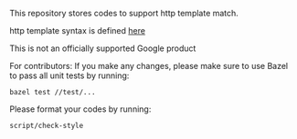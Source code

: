 
This repository stores codes to support http template match.

http template syntax is defined [here](https://github.com/googleapis/googleapis/blob/master/google/api/http.proto#L224)

This is not an officially supported Google product

For contributors:
If you make any changes, please make sure to use Bazel to pass all unit tests by running:

```
bazel test //test/...
```
Please format your codes by running:

```
script/check-style
```


